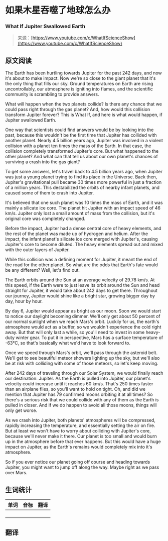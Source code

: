 # 如果木星吞噬了地球怎么办

### What If Jupiter Swallowed Earth

>来源：[https://www.youtube.com/c/WhatIfScienceShow](https://www.youtube.com/c/WhatIfScienceShow)

## 原文阅读

The Earth has been hurtling towards Jupiter for the past 242 days, and now it's about to make impact. Now we're so close to the giant planet that it's the only thing that fills our sky. Ground temperatures on Earth are rising uncontrollably, our atmosphere is igniting into flames, and the scientific community is scrambling to provide answers.
 
What will happen when the two planets collide? Is there any chance that we could pass right through the gas planet? And, how would this collision transform Jupiter forever? This is What If, and here is what would happen, if Jupiter swallowed Earth.
 
One way that scientists could find answers would be by looking into the past, because this wouldn't be the first time that Jupiter has collided with another planet. Nearly 4.5 billion years ago, Jupiter was involved in a violent collision with a planet ten times the mass of the Earth. In that case, the collision completely transformed Jupiter's core. But what happened to the other planet? And what can that tell us about our own planet's chances of surviving a crash into the gas giant? 
 
To get some answers, let's travel back to 4.5 billion years ago, when Jupiter was just a young planet trying to find its place in the Universe. Back then, Jupiter's gravitational pull became 30 times more powerful in just a fraction of a million years. This destabilized the orbits of nearby infant planets, and caused some of them to crash into Jupiter. 
 
It's believed that one such planet was 10 times the mass of Earth, and it was mainly a silicate ice core. The planet hit Jupiter with an impact speed of 46 km/s. Jupiter only lost a small amount of mass from the collision, but it's original core was completely changed.
 
Before the impact, Jupiter had a dense central core of heavy elements, and the rest of the planet was made up of hydrogen and helium. After the impact, the infant planet's silicate ice core merged with Jupiter's, causing Jupiter's core to become diluted. The heavy elements spread out and mixed with the outer layers of Jupiter. 
 
While this collision was a defining moment for Jupiter, it meant the end of the road for the other planet. So what are the odds that Earth's fate would be any different? Well, let's find out.
 
The Earth orbits around the Sun at an average velocity of 29.78 km/s. At this speed, if the Earth were to just leave its orbit around the Sun and head straight for Jupiter, it would take about 242 days to get there. Throughout our journey, Jupiter would shine like a bright star, growing bigger day by day, hour by hour. 
 
By day 6, Jupiter would appear as bright as our moon. Soon we would start to notice our daylight becoming dimmer. We'll only get about 50 percent of our normal sunlight when we reach Mars's orbit. Luckily for us, the earth's atmosphere would act as a buffer, so we wouldn't experience the cold right away. But that will only last a while, so you'll need to invest in some heavy-duty winter gear. To put it in perspective, Mars has a surface temperature of -63℃, so that's basically what we'd have to look forward to. 
 
Once we speed through Mars's orbit, we'll pass through the asteroid belt. We'll get to see beautiful meteor showers lighting up the sky, but we'll also be at risk with colliding with some of those meteors, so let's keep moving. 
 
After 242 days of traveling through our Solar System, we would finally reach our destination: Jupiter. As the Earth is pulled into Jupiter, our planet's velocity could increase until it reaches 60 km/s. That's 250 times faster than an airplane flies, so you'll want to hold on tight. Oh, and did we mention that Jupiter has 79 confirmed moons orbiting it at all times? So there's a serious risk that we could collide with any of them as the Earth is pulled in closer. And if we do happen to avoid all those moons, things will only get worse.
 
As we crash into Jupiter, both planets' atmospheres will be compressed, rapidly increasing the temperature, and essentially setting the air on fire. But at least we won't have to worry about colliding with Jupiter's core, because we'll never make it there. Our planet is too small and would burn up in the atmosphere before that ever happens. But this would have a huge impact on Jupiter, as the Earth's remains would completely mix into it's atmosphere. 
 
So if you ever notice our planet going off course and heading towards Jupiter, you might want to jump off along the way. Maybe right as we pass over Mars.

## 生词统计
| 单词 | 音标 | 翻译 |
|-|-|-|
|  |  |  |
|  |  |  |
|  |  |  |
|  |  |  |

## 翻译



<src-rtyAudio :src="`https://rtyxmd.gitee.io/rtyresources2020/November/What%20If%20Jupiter%20Swallowed%20Earth.mp3`"></src-rtyAudio>